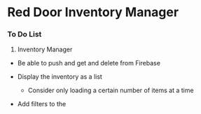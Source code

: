 #  Red Door Inventory Manager

### To Do List

1. Inventory Manager

- Be able to push and get and delete from Firebase

- Display the inventory as a list

    - Consider only loading a certain number of items at a time
    
- Add filters to the 

